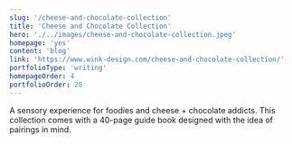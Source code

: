 ```yaml
---
slug: '/cheese-and-chocolate-collection'
title: 'Cheese and Chocolate Collection'
hero: './../images/cheese-and-chocolate-collection.jpeg'
homepage: 'yes'
content: 'blog'
link: 'https://www.wink-design.com/cheese-and-chocolate-collection/'
portfolioType: 'writing'
homepageOrder: 4
portfolioOrder: 20
---
```


A sensory experience for foodies and cheese + chocolate addicts. This collection comes with a 40-page guide book designed with the idea of pairings in mind.
